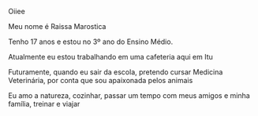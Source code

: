 Oiiee

Meu nome é Raissa Marostica

Tenho 17 anos e estou no 3º ano do Ensino Médio.

Atualmente eu estou trabalhando em uma cafeteria aqui em Itu

Futuramente, quando eu sair da escola, pretendo cursar Medicina Veterinária, por conta que sou apaixonada pelos animais 

Eu amo a natureza, cozinhar, passar um tempo com meus amigos e minha família, treinar e viajar

